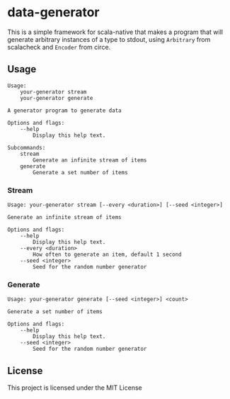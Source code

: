 # data-generator

This is a simple framework for scala-native that makes a program that will generate arbitrary instances of a type to stdout, using `Arbitrary` from scalacheck and `Encoder` from circe.

## Usage

```
Usage:
    your-generator stream
    your-generator generate

A generator program to generate data

Options and flags:
    --help
        Display this help text.

Subcommands:
    stream
        Generate an infinite stream of items
    generate
        Generate a set number of items
```

### Stream

```
Usage: your-generator stream [--every <duration>] [--seed <integer>]

Generate an infinite stream of items

Options and flags:
    --help
        Display this help text.
    --every <duration>
        How often to generate an item, default 1 second
    --seed <integer>
        Seed for the random number generator
```

### Generate

```
Usage: your-generator generate [--seed <integer>] <count>

Generate a set number of items

Options and flags:
    --help
        Display this help text.
    --seed <integer>
        Seed for the random number generator
```

## License

This project is licensed under the MIT License
